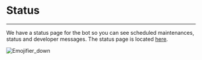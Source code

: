 # Status
---
We have a status page for the bot so you can see scheduled maintenances, status and developer messages. The status page is located [here](https://emojifier.statuspage.io).

![Emojifier_down](../images/emojifier_down.png)

<script src="https://7b219pdblnt9.statuspage.io/embed/script.js"></script>
